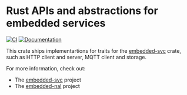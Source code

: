 # Rust APIs and abstractions for embedded services

[![CI](https://github.com/ivmarkov/embedded-svc-impl/actions/workflows/ci.yml/badge.svg)](https://github.com/ivmarkov/embedded-svc-impl/actions/workflows/ci.yml)
[![Documentation](https://docs.rs/embedded-svc/badge.svg)](https://docs.rs/embedded-svc)

This crate ships implementartions for traits for the [embedded-svc](https://github.com/esp-rs/embedded-svc) crate, such as HTTP client and server, MQTT client and storage.

For more information, check out:
* The [embedded-svc](https://github.com/esp-rs/embedded-svc) project
* The [embedded-nal](https://github.com/rust-embedded-community/embedded-nal) project
